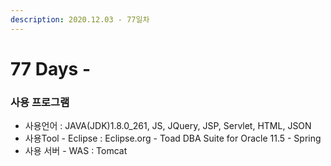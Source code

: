 ```yaml
---
description: 2020.12.03 - 77일차
---
```


# 77 Days -

### 사용 프로그램

* 사용언어 : JAVA\(JDK\)1.8.0\_261, JS, JQuery, JSP, Servlet, HTML, JSON
* 사용Tool  - Eclipse : Eclipse.org - Toad DBA Suite for Oracle 11.5 - Spring
* 사용 서버 - WAS : Tomcat

